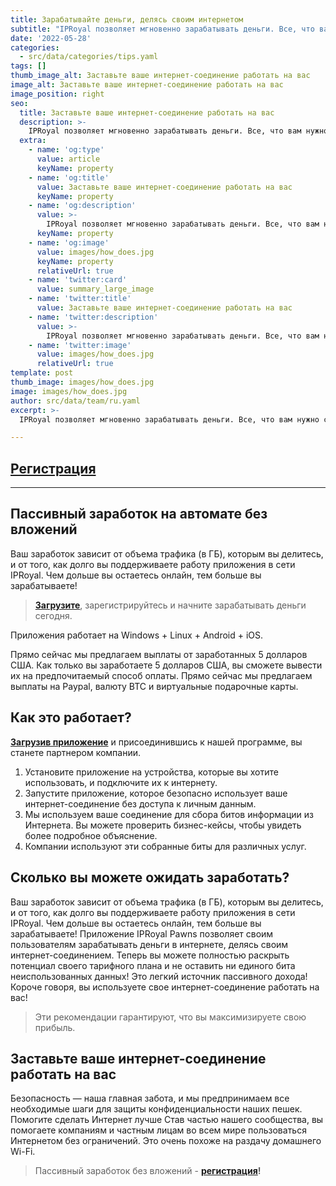 ```yaml
---
title: Зарабатывайте деньги, делясь своим интернетом
subtitle: "IPRoyal позволяет мгновенно зарабатывать деньги. Все, что вам нужно сделать, чтобы начать получать доход, — это создать бесплатную учетную запись и установить наше приложение."
date: '2022-05-28'
categories:
  - src/data/categories/tips.yaml
tags: []
thumb_image_alt: Заставьте ваше интернет-соединение работать на вас
image_alt: Заставьте ваше интернет-соединение работать на вас
image_position: right
seo:
  title: Заставьте ваше интернет-соединение работать на вас
  description: >-
    IPRoyal позволяет мгновенно зарабатывать деньги. Все, что вам нужно сделать, чтобы начать получать доход, — это создать бесплатную учетную запись и установить наше приложение.
  extra:
    - name: 'og:type'
      value: article
      keyName: property
    - name: 'og:title'
      value: Заставьте ваше интернет-соединение работать на вас
      keyName: property
    - name: 'og:description'
      value: >-
        IPRoyal позволяет мгновенно зарабатывать деньги. Все, что вам нужно сделать, чтобы начать получать доход, — это создать бесплатную учетную запись и установить наше приложение.
      keyName: property
    - name: 'og:image'
      value: images/how_does.jpg
      keyName: property
      relativeUrl: true
    - name: 'twitter:card'
      value: summary_large_image
    - name: 'twitter:title'
      value: Заставьте ваше интернет-соединение работать на вас
    - name: 'twitter:description'
      value: >-
        IPRoyal позволяет мгновенно зарабатывать деньги. Все, что вам нужно сделать, чтобы начать получать доход, — это создать бесплатную учетную запись и установить наше приложение.
    - name: 'twitter:image'
      value: images/how_does.jpg
      relativeUrl: true
template: post
thumb_image: images/how_does.jpg
image: images/how_does.jpg
author: src/data/team/ru.yaml
excerpt: >-
  IPRoyal позволяет мгновенно зарабатывать деньги. Все, что вам нужно сделать, чтобы начать получать доход, — это создать бесплатную учетную запись и установить наше приложение.

---
```

## [Регистрация](https://bit.ly/3wUK8nZ "Регистрация")

----------

## Пассивный заработок на автомате без вложений ##

Ваш заработок зависит от объема трафика (в ГБ), которым вы делитесь, и от того, как долго вы поддерживаете работу приложения в сети IPRoyal. Чем дольше вы остаетесь онлайн, тем больше вы зарабатываете!

> **[Загрузите](https://bit.ly/3wUK8nZ "Пассивный заработок без вложений")**, зарегистрируйтесь и начните зарабатывать деньги сегодня.

Приложения работает на Windows + Linux + Android + iOS.
 
Прямо сейчас мы предлагаем выплаты от заработанных 5 долларов США. Как только вы заработаете 5 долларов США, вы сможете вывести их на предпочитаемый способ оплаты.
Прямо сейчас мы предлагаем выплаты на Paypal, валюту BTC и виртуальные подарочные карты.


## Как это работает? ##
**[Загрузив приложение](https://bit.ly/3wUK8nZ "Пассивный заработок без вложений")** и присоединившись к нашей программе, вы станете партнером компании.
1. Установите приложение на устройства, которые вы хотите использовать, и подключите их к интернету.
2. Запустите приложение, которое безопасно использует ваше интернет-соединение без доступа к личным данным.
3. Мы используем ваше соединение для сбора битов информации из Интернета. Вы можете проверить бизнес-кейсы, чтобы увидеть более подробное объяснение.
4. Компании используют эти собранные биты для различных услуг.

## Сколько вы можете ожидать заработать? ##
Ваш заработок зависит от объема трафика (в ГБ), которым вы делитесь, и от того, как долго вы поддерживаете работу приложения в сети IPRoyal. Чем дольше вы остаетесь онлайн, тем больше вы зарабатываете!
Приложение IPRoyal Pawns позволяет своим пользователям зарабатывать деньги в интернете, делясь своим интернет-соединением. Теперь вы можете полностью раскрыть потенциал своего тарифного плана и не оставить ни единого бита неиспользованных данных! Это легкий источник пассивного дохода!
Короче говоря, вы используете свое интернет-соединение работать на вас!

> Эти рекомендации гарантируют, что вы максимизируете свою прибыль.

## Заставьте ваше интернет-соединение работать на вас ##
Безопасность — наша главная забота, и мы предпринимаем все необходимые шаги для защиты конфиденциальности наших пешек.
Помогите сделать Интернет лучше
Став частью нашего сообщества, вы помогаете компаниям и частным лицам во всем мире пользоваться Интернетом без ограничений. Это очень похоже на раздачу домашнего Wi-Fi.
> Пассивный заработок без вложений -  **[регистрация](https://bit.ly/3wUK8nZ "начать зарабатывать")!**
